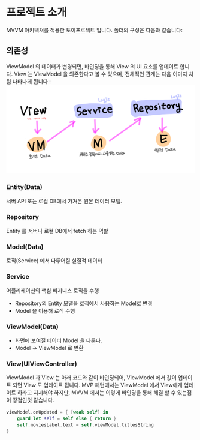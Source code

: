# 프로젝트 소개

MVVM 아키텍쳐를 적용한 토이프로젝트 입니다.
폴더의 구성은 다음과 같습니다:

## 의존성

ViewModel 의 데이터가 변경되면, 바인딩을 통해 View 의 UI 요소를 업데이트 합니다. View 는 ViewModel 을 의존한다고 볼 수 있으며, 전체적인 관계는 다음 이미지 처럼 나타나게 됩니다 :
![의존성](./toyapp-mvvm.jpeg)

### Entity(Data)

서버 API 또는 로컬 DB에서 가져온 원본 데이터 모델.

### Repository

Entity 를 서버나 로컬 DB에서 fetch 하는 역할

### Model(Data)

로직(Service) 에서 다루어질 실질적 데이터

### Service

어플리케이션의 핵심 비지니스 로직을 수행

- Repository의 Entity 모델을 로직에서 사용하는 Model로 변경
- Model 을 이용해 로직 수행

### ViewModel(Data)

- 화면에 보여질 데이터 Model 을 다룬다.
- Model -> ViewModel 로 변환

### View(UIViewController)

ViewModel 과 View 는 아래 코드와 같이 바인딩되어, ViewModel 에서 값이 업데이트 되면 View 도 업데이트 됩니다.
MVP 패턴에서는 ViewModel 에서 View에게 업데이트 하라고 지시해야 하지만, MVVM 에서는 이렇게 바인딩을 통해 해결 할 수 있는점이 장점인것 같습니다.

```swift
viewModel.onUpdated = { [weak self] in
    guard let self = self else { return }
    self.moviesLabel.text = self.viewModel.titlesString
}
```
